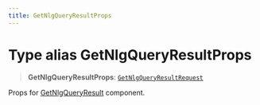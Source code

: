 ```yaml
---
title: GetNlgQueryResultProps
---
```


# Type alias GetNlgQueryResultProps

> **GetNlgQueryResultProps**: [`GetNlgQueryResultRequest`](../interfaces/interface.GetNlgQueryResultRequest.md)

Props for [GetNlgQueryResult](../functions/function.GetNlgQueryResult.md) component.
